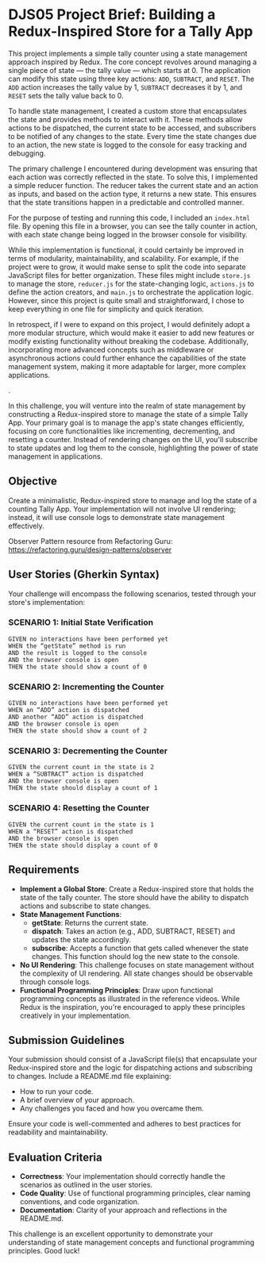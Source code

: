 # DJS05 Project Brief: Building a Redux-Inspired Store for a Tally App

This project implements a simple tally counter using a state management approach inspired by Redux. The core concept revolves around managing a single piece of state — the tally value — which starts at 0. The application can modify this state using three key actions: `ADD`, `SUBTRACT`, and `RESET`. The `ADD` action increases the tally value by 1, `SUBTRACT` decreases it by 1, and `RESET` sets the tally value back to 0. 

To handle state management, I created a custom store that encapsulates the state and provides methods to interact with it. These methods allow actions to be dispatched, the current state to be accessed, and subscribers to be notified of any changes to the state. Every time the state changes due to an action, the new state is logged to the console for easy tracking and debugging.

The primary challenge I encountered during development was ensuring that each action was correctly reflected in the state. To solve this, I implemented a simple reducer function. The reducer takes the current state and an action as inputs, and based on the action type, it returns a new state. This ensures that the state transitions happen in a predictable and controlled manner.

For the purpose of testing and running this code, I included an `index.html` file. By opening this file in a browser, you can see the tally counter in action, with each state change being logged in the browser console for visibility.

While this implementation is functional, it could certainly be improved in terms of modularity, maintainability, and scalability. For example, if the project were to grow, it would make sense to split the code into separate JavaScript files for better organization. These files might include `store.js` to manage the store, `reducer.js` for the state-changing logic, `actions.js` to define the action creators, and `main.js` to orchestrate the application logic. However, since this project is quite small and straightforward, I chose to keep everything in one file for simplicity and quick iteration.

In retrospect, if I were to expand on this project, I would definitely adopt a more modular structure, which would make it easier to add new features or modify existing functionality without breaking the codebase. Additionally, incorporating more advanced concepts such as middleware or asynchronous actions could further enhance the capabilities of the state management system, making it more adaptable for larger, more complex applications.












.

In this challenge, you will venture into the realm of state management by constructing a Redux-inspired store to manage the state of a simple Tally App. Your primary goal is to manage the app's state changes efficiently, focusing on core functionalities like incrementing, decrementing, and resetting a counter. Instead of rendering changes on the UI, you'll subscribe to state updates and log them to the console, highlighting the power of state management in applications.

## Objective
Create a minimalistic, Redux-inspired store to manage and log the state of a counting Tally App. Your implementation will not involve UI rendering; instead, it will use console logs to demonstrate state management effectively.

Observer Pattern resource from Refactoring Guru: https://refactoring.guru/design-patterns/observer

## User Stories (Gherkin Syntax)
Your challenge will encompass the following scenarios, tested through your store's implementation:

### SCENARIO 1: Initial State Verification
```
GIVEN no interactions have been performed yet
WHEN the “getState” method is run
AND the result is logged to the console
AND the browser console is open
THEN the state should show a count of 0
```

### SCENARIO 2: Incrementing the Counter
```
GIVEN no interactions have been performed yet
WHEN an “ADD” action is dispatched
AND another “ADD” action is dispatched
AND the browser console is open
THEN the state should show a count of 2
```

### SCENARIO 3: Decrementing the Counter
```
GIVEN the current count in the state is 2
WHEN a “SUBTRACT” action is dispatched
AND the browser console is open
THEN the state should display a count of 1
```

### SCENARIO 4: Resetting the Counter
```
GIVEN the current count in the state is 1
WHEN a “RESET” action is dispatched
AND the browser console is open
THEN the state should display a count of 0
```

## Requirements
- **Implement a Global Store**: Create a Redux-inspired store that holds the state of the tally counter. The store should have the ability to dispatch actions and subscribe to state changes.
- **State Management Functions**:
  - **getState**: Returns the current state.
  - **dispatch**: Takes an action (e.g., ADD, SUBTRACT, RESET) and updates the state accordingly.
  - **subscribe**: Accepts a function that gets called whenever the state changes. This function should log the new state to the console.
- **No UI Rendering**: This challenge focuses on state management without the complexity of UI rendering. All state changes should be observable through console logs.
- **Functional Programming Principles**: Draw upon functional programming concepts as illustrated in the reference videos. While Redux is the inspiration, you're encouraged to apply these principles creatively in your implementation.

## Submission Guidelines
Your submission should consist of a JavaScript file(s) that encapsulate your Redux-inspired store and the logic for dispatching actions and subscribing to changes. Include a README.md file explaining:
- How to run your code.
- A brief overview of your approach.
- Any challenges you faced and how you overcame them.

Ensure your code is well-commented and adheres to best practices for readability and maintainability.

## Evaluation Criteria
- **Correctness**: Your implementation should correctly handle the scenarios as outlined in the user stories.
- **Code Quality**: Use of functional programming principles, clear naming conventions, and code organization.
- **Documentation**: Clarity of your approach and reflections in the README.md.

This challenge is an excellent opportunity to demonstrate your understanding of state management concepts and functional programming principles. Good luck!
